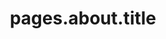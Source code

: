 ---
layout: compose
includes:
  - path: about.html 
    css_class: bg-light
  - path: team.html

permalink: ueber-uns
permalink_en: about
title: pages.about.title
---